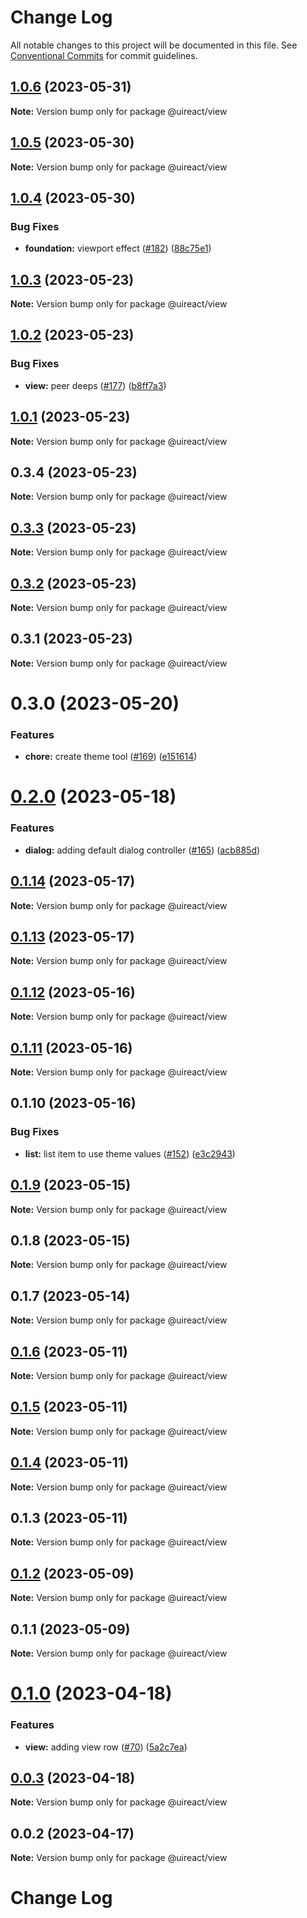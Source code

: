 # Change Log

All notable changes to this project will be documented in this file.
See [Conventional Commits](https://conventionalcommits.org) for commit guidelines.

## [1.0.6](https://github.com/inavac182/uireact/compare/@uireact/view@1.0.5...@uireact/view@1.0.6) (2023-05-31)

**Note:** Version bump only for package @uireact/view





## [1.0.5](https://github.com/inavac182/uireact/compare/@uireact/view@1.0.4...@uireact/view@1.0.5) (2023-05-30)

**Note:** Version bump only for package @uireact/view





## [1.0.4](https://github.com/inavac182/uireact/compare/@uireact/view@1.0.3...@uireact/view@1.0.4) (2023-05-30)


### Bug Fixes

* **foundation:** viewport effect ([#182](https://github.com/inavac182/uireact/issues/182)) ([88c75e1](https://github.com/inavac182/uireact/commit/88c75e16a532d613017bafc53d208a9fd3a2c836))





## [1.0.3](https://github.com/inavac182/uireact/compare/@uireact/view@1.0.2...@uireact/view@1.0.3) (2023-05-23)

**Note:** Version bump only for package @uireact/view





## [1.0.2](https://github.com/inavac182/uireact/compare/@uireact/view@1.0.1...@uireact/view@1.0.2) (2023-05-23)


### Bug Fixes

* **view:** peer deeps ([#177](https://github.com/inavac182/uireact/issues/177)) ([b8ff7a3](https://github.com/inavac182/uireact/commit/b8ff7a3fdfed9958e4e6a7f86ed1122409975ce5))





## [1.0.1](https://github.com/inavac182/uireact/compare/@uireact/view@0.3.4...@uireact/view@1.0.1) (2023-05-23)

**Note:** Version bump only for package @uireact/view





## 0.3.4 (2023-05-23)

**Note:** Version bump only for package @uireact/view





## [0.3.3](https://github.com/inavac182/ui-react/compare/@uireact/view@0.3.2...@uireact/view@0.3.3) (2023-05-23)

**Note:** Version bump only for package @uireact/view





## [0.3.2](https://github.com/inavac182/ui-react/compare/@uireact/view@0.3.1...@uireact/view@0.3.2) (2023-05-23)

**Note:** Version bump only for package @uireact/view





## 0.3.1 (2023-05-23)

**Note:** Version bump only for package @uireact/view





# 0.3.0 (2023-05-20)


### Features

* **chore:** create theme tool ([#169](https://github.com/inavac182/ui-react/issues/169)) ([e151614](https://github.com/inavac182/ui-react/commit/e15161418c5210188e655f304a014327ad187b46))





# [0.2.0](https://github.com/inavac182/ui-react/compare/@uireact/view@0.1.14...@uireact/view@0.2.0) (2023-05-18)


### Features

* **dialog:** adding default dialog controller ([#165](https://github.com/inavac182/ui-react/issues/165)) ([acb885d](https://github.com/inavac182/ui-react/commit/acb885dfdb953b004513a522f212c39f564eb009))





## [0.1.14](https://github.com/inavac182/ui-react/compare/@uireact/view@0.1.13...@uireact/view@0.1.14) (2023-05-17)

**Note:** Version bump only for package @uireact/view





## [0.1.13](https://github.com/inavac182/ui-react/compare/@uireact/view@0.1.12...@uireact/view@0.1.13) (2023-05-17)

**Note:** Version bump only for package @uireact/view





## [0.1.12](https://github.com/inavac182/ui-react/compare/@uireact/view@0.1.11...@uireact/view@0.1.12) (2023-05-16)

**Note:** Version bump only for package @uireact/view





## [0.1.11](https://github.com/inavac182/ui-react/compare/@uireact/view@0.1.10...@uireact/view@0.1.11) (2023-05-16)

**Note:** Version bump only for package @uireact/view





## 0.1.10 (2023-05-16)


### Bug Fixes

* **list:** list item to use theme values ([#152](https://github.com/inavac182/ui-react/issues/152)) ([e3c2943](https://github.com/inavac182/ui-react/commit/e3c2943e35871cdcda6a715171388b5d96553fac))





## [0.1.9](https://github.com/inavac182/ui-react/compare/@uireact/view@0.1.8...@uireact/view@0.1.9) (2023-05-15)

**Note:** Version bump only for package @uireact/view





## 0.1.8 (2023-05-15)

**Note:** Version bump only for package @uireact/view





## 0.1.7 (2023-05-14)

**Note:** Version bump only for package @uireact/view





## [0.1.6](https://github.com/inavac182/ui-react/compare/@uireact/view@0.1.5...@uireact/view@0.1.6) (2023-05-11)

**Note:** Version bump only for package @uireact/view





## [0.1.5](https://github.com/inavac182/ui-react/compare/@uireact/view@0.1.4...@uireact/view@0.1.5) (2023-05-11)

**Note:** Version bump only for package @uireact/view





## [0.1.4](https://github.com/inavac182/ui-react/compare/@uireact/view@0.1.3...@uireact/view@0.1.4) (2023-05-11)

**Note:** Version bump only for package @uireact/view





## 0.1.3 (2023-05-11)

**Note:** Version bump only for package @uireact/view





## [0.1.2](https://github.com/inavac182/ui-react/compare/@uireact/view@0.1.1...@uireact/view@0.1.2) (2023-05-09)

**Note:** Version bump only for package @uireact/view





## 0.1.1 (2023-05-09)

**Note:** Version bump only for package @uireact/view





# [0.1.0](https://github.com/inavac182/ui-react/compare/@uireact/view@0.0.3...@uireact/view@0.1.0) (2023-04-18)


### Features

* **view:** adding view row ([#70](https://github.com/inavac182/ui-react/issues/70)) ([5a2c7ea](https://github.com/inavac182/ui-react/commit/5a2c7eac00af54818cd99589f3aacfc4afd00426))





## [0.0.3](https://github.com/inavac182/ui-react/compare/@uireact/view@0.0.2...@uireact/view@0.0.3) (2023-04-18)

**Note:** Version bump only for package @uireact/view





## 0.0.2 (2023-04-17)

**Note:** Version bump only for package @uireact/view





# Change Log
